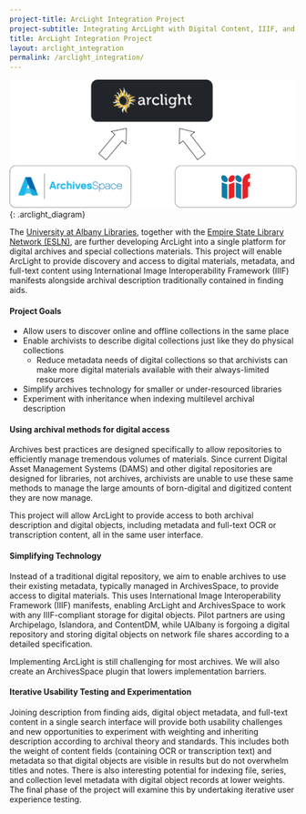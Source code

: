```yaml
---
project-title: ArcLight Integration Project
project-subtitle: Integrating ArcLight with Digital Content, IIIF, and ArchivesSpace
title: ArcLight Integration Project
layout: arclight_integration
permalink: /arclight_integration/
---
```



![Diagram showing ArcLight at the top, with ArchivesSpace and IIIF below it with arrows towards ArcLight.](../img/arclight_integration.png){: .arclight_diagram}

The [University at Albany Libraries](https://library.albany.edu/), together with the [Empire State Library Network (ESLN)](https://www.esln.org/), are further developing ArcLight into a single platform for digital archives and special collections materials. This project will enable ArcLight to provide discovery and access to digital materials, metadata, and full-text content using International Image Interoperability Framework (IIIF) manifests alongside archival description traditionally contained in finding aids.

#### Project Goals

* Allow users to discover online and offline collections in the same place
* Enable archivists to describe digital collections just like they do physical collections
	* Reduce metadata needs of digital collections so that archivists can make more digital materials available with their always-limited resources
* Simplify archives technology for smaller or under-resourced libraries
* Experiment with inheritance when indexing multilevel archival description

#### Using archival methods for digital access

Archives best practices are designed specifically to allow repositories to efficiently manage tremendous volumes of materials. Since current Digital Asset Management Systems (DAMS) and other digital repositories are designed for libraries, not archives, archivists are unable to use these same methods to manage the large amounts of born-digital and digitized content they are now manage.

This project will allow ArcLight to provide access to both archival description and digital objects, including metadata and full-text OCR or transcription content, all in the same user interface.

#### Simplifying Technology

Instead of a traditional digital repository, we aim to enable archives to use their existing metadata, typically managed in ArchivesSpace, to provide access to digital materials. This uses International Image Interoperability Framework (IIIF) manifests, enabling ArcLight and ArchivesSpace to work with any IIIF-compliant storage for digital objects. Pilot partners are using Archipelago, Islandora, and ContentDM, while UAlbany is forgoing a digital repository and storing digital objects on network file shares according to a detailed specification.

Implementing ArcLight is still challenging for most archives. We will also create an ArchivesSpace plugin that lowers implementation barriers.

#### Iterative Usability Testing and Experimentation

Joining description from finding aids, digital object metadata, and full-text content in a single search interface will provide both usability challenges and new opportunities to experiment with weighting and inheriting description according to archival theory and standards. This includes both the weight of content fields (containing OCR or transcription text) and metadata so that digital objects are visible in results but do not overwhelm titles and notes. There is also interesting potential for indexing file, series, and collection level metadata with digital object records at lower weights. The final phase of the project will examine this by undertaking iterative user experience testing.

